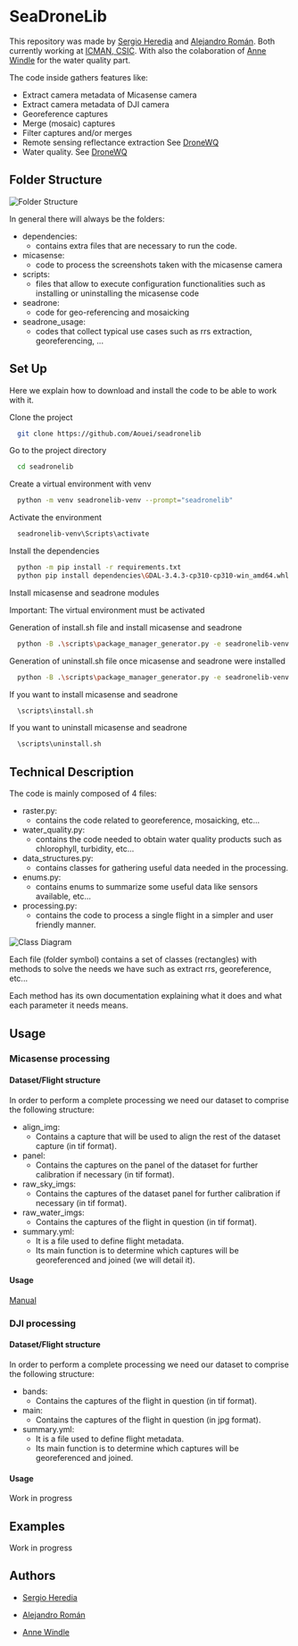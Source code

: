# SeaDroneLib

This repository was made by [Sergio Heredia](https://github.com/Aouei) and [Alejandro Román](https://github.com/alrova96). Both currently working at [ICMAN, CSIC](http://www.icman.csic.es/en/). 
With also the colaboration of [Anne Windle](https://github.com/aewindle110) for the water quality part.

The code inside gathers features like:
- Extract camera metadata of Micasense camera
- Extract camera metadata of DJI camera
- Georeference captures
- Merge (mosaic) captures
- Filter captures and/or merges
- Remote sensing reflectance extraction See [DroneWQ](https://github.com/aewindle110/DroneWQ)
- Water quality. See [DroneWQ](https://github.com/aewindle110/DroneWQ)
## Folder Structure


<img src="/captures/Folder_structure.png" alt="Folder Structure" title="Folder Structure">

In general there will always be the folders:
- dependencies: 
  - contains extra files that are necessary to run the code.
- micasense: 
  - code to process the screenshots taken with the micasense camera
- scripts: 
  - files that allow to execute configuration functionalities such as installing or uninstalling the micasense code
- seadrone:
  - code for geo-referencing and mosaicking
- seadrone_usage: 
  - codes that collect typical use cases such as rrs extraction, georeferencing, ...
## Set Up
Here we explain how to download and install the code to be able to work with it.

Clone the project

```bash
  git clone https://github.com/Aouei/seadronelib
```

Go to the project directory

```bash
  cd seadronelib
```

Create a virtual environment with venv
```bash
  python -m venv seadronelib-venv --prompt="seadronelib"
```

Activate the environment
```bash
  seadronelib-venv\Scripts\activate
```

Install the dependencies
```bash
  python -m pip install -r requirements.txt
  python pip install dependencies\GDAL-3.4.3-cp310-cp310-win_amd64.whl 
```

Install micasense and seadrone modules

Important: The virtual environment must be activated

Generation of install.sh file and install micasense and seadrone
```bash
  python -B .\scripts\package_manager_generator.py -e seadronelib-venv -p micasense,seadrone -i 1 -ri 1
```

Generation of uninstall.sh file once micasense and seadrone were installed
```bash
  python -B .\scripts\package_manager_generator.py -e seadronelib-venv -p micasense,seadrone -u 1
```

If you want to install micasense and seadrone
```bash
  \scripts\install.sh

```
If you want to uninstall micasense and seadrone
```bash
  \scripts\uninstall.sh
```
## Technical Description

The code is mainly composed of 4 files:
- raster.py: 
  - contains the code related to georeference, mosaicking, etc...
- water_quality.py: 
  - contains the code needed to obtain water quality products such as chlorophyll, turbidity, etc...
- data_structures.py: 
  - contains classes for gathering useful data needed in the processing.
- enums.py: 
  - contains enums to summarize some useful data like sensors available, etc...
- processing.py: 
  - contains the code to process a single flight in a simpler and user friendly manner.

<img src="/captures/Class_diagram.jpg" alt="Class Diagram" title="Class Diagram">

Each file (folder symbol) contains a set of classes (rectangles) with methods to solve the needs we have such as extract rrs, georeference, etc...

Each method has its own documentation explaining what it does and what each parameter it needs means.
## Usage

### Micasense processing
#### Dataset/Flight structure
In order to perform a complete processing we need our dataset to comprise the following structure:

- align_img: 
  - Contains a capture that will be used to align the rest of the dataset capture (in tif format).
- panel: 
  - Contains the captures on the panel of the dataset for further calibration if necessary (in tif format).
- raw_sky_imgs: 
  - Contains the captures of the dataset panel for further calibration if necessary (in tif format).
- raw_water_imgs: 
  - Contains the captures of the flight in question (in tif format).
- summary.yml: 
  - It is a file used to define flight metadata. 
  - Its main function is to determine which captures will be georeferenced and joined (we will detail it).

#### Usage
[Manual](/manuals/Mosaicking_Code_Multispectral_DroneWQ.pdf)

### DJI processing
#### Dataset/Flight structure
In order to perform a complete processing we need our dataset to comprise the following structure:

- bands: 
  - Contains the captures of the flight in question (in tif format).
- main: 
  - Contains the captures of the flight in question (in jpg format).
- summary.yml: 
  - It is a file used to define flight metadata. 
  - Its main function is to determine which captures will be georeferenced and joined.

#### Usage
Work in progress

## Examples
Work in progress

## Authors

- [Sergio Heredia](https://github.com/Aouei)

- [Alejandro Román](https://github.com/alrova96)

- [Anne Windle](https://github.com/aewindle110)